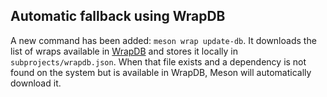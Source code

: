 ## Automatic fallback using WrapDB

A new command has been added: `meson wrap update-db`. It downloads the list of
wraps available in [WrapDB](wrapdb.mesonbuild.com) and stores it locally in
`subprojects/wrapdb.json`. When that file exists and a dependency is not found
on the system but is available in WrapDB, Meson will automatically download it.

